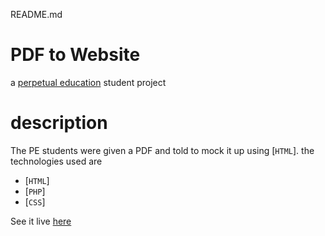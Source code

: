 README.md

# PDF to Website
a [perpetual education](https://perpetual.education) student project

# description
The PE students were given a PDF and told to mock it up using [`HTML`]. the technologies used are
- [`HTML`]
- [`PHP`]
- [`CSS`]

See it live [here](https://peprojects.dev/alpha-1/mprizzuto/pe-projects-II/pe-challenges/pdf-to-website)